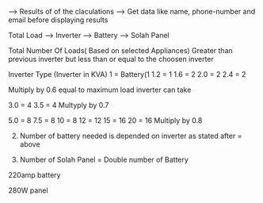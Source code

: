 --> Results of of the claculations
--> Get data like name, phone-number and email before displaying results

Total Load --> Inverter --> Battery --> Solah Panel

Total Number Of Loads( Based on selected Appliances)
Greater than previous inverter but less than or equal to the choosen inverter

Inverter Type (Inverter in KVA)
1 = Battery(1 
1.2 =  1
1.6 = 2
2.0 = 2
2.4 = 2

Multiply by 0.6 equal to maximum load inverter can take


3.0 = 4
3.5 = 4
Multyply by 0.7 


5.0 = 8
7.5 = 8
10 = 8
12 = 12
15 = 16
20 = 16
Multiply by 0.8

2) Number of battery needed is depended on inverter as stated after = above

3) Number of Solah Panel = Double number of Battery 

220amp battery 

280W panel